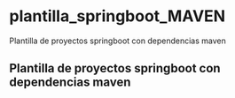 # plantilla_springboot_MAVEN
Plantilla de proyectos springboot con dependencias maven

## Plantilla de proyectos springboot con dependencias maven
